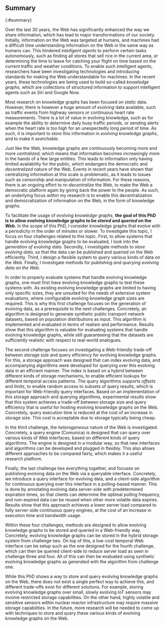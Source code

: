 ## Summary
{:#summary}

Over the last 30 years, the Web has significantly enhanced the way we share information,
which has lead to major transformations of our society.
Initially, information on the Web was targeted at humans,
and machines had a difficult time understanding information on the Web
in the same way as humans can.
This hindered *intelligent agents* to perform certain tasks autonomously,
such as finding all stores that sell rice in the current area,
or determining the time to leave for catching your flight on time based on the current traffic and weather conditions.
To enable such intelligent agents, researchers have been investigating technologies and introducing standards
for making the Web understandable for machines.
In the recent years, these technologies are being used to build so-called *knowledge graphs*,
which are collections of structured information to support intelligent agents such as Siri and Google Now.

Most research on knowledge graphs has been focused on *static* data.
However, there is however a huge amount of *evolving* data available,
such as traffic events from highway sensors or continuous heart rate measurements.
There is a lot of value in evolving knowledge,
such as for example the ability to determine daily busy traffic periods,
or sending alerts when the heart rate is too high for an unexpectedly long period of time.
As such, it is important to *store* this information in *evolving knowledge graphs*,
and to make it *searchable*.

Just like the Web, knowledge graphs are continuously becoming more and more *centralized*,
which means that information becomes increasingly more in the hands of a few large entities.
This leads to information only having limited availability for the public,
which endangers the democratic and *decentralized* nature of the Web.
Events in recent years have shown that centralizing information at this scale is problematic,
as it leads to issues such as censorship and manipulation of information.
For these reasons, there is an ongoing effort to *re-decentralize* the Web,
to make the Web a democratic platform again by giving back the power to the people.
As such, an underlying focus within my research is to enable this decentralization and democratization
of information on the Web,
in the form of knowledge graphs.

To facilitate the usage of *evolving knowledge graphs*,
**the goal of this PhD is to allow *evolving* knowledge graphs to be *stored* and *queried* on the *Web*.**
In the scope of this PhD, I consider knowledge graphs that evolve with a periodicity in the order of minutes or slower.
To investigate this topic, I focus on four challenges related to this topic.
First, to allow systems that handle evolving knowledge graphs to be evaluated,
I look into the *generation of evolving data*.
Secondly, I investigate methods to *store evolving data*,
so that the data can be published and queried on the Web efficiently.
Third, I design a flexible system to *query* various kinds of data on the *Web*.
Finally, I investigate methods for *publishing and querying evolving data on the Web*.

In order to properly evaluate systems that handle evolving knowledge graphs,
one must first *have* evolving knowledge graphs to test these systems with.
As existing evolving knowledge graphs are limited to having only specific sizes,
they are unsuited for the needs of extensive system evaluations,
where configurable evolving knowledge graph sizes are required.
This is why this first challenge focuses on the generation of evolving data, as a prerequisite to the next challenges.
Concretely, an algorithm is designed to generate synthetic public transport network datasets,
based on population distributions as input.
This algorithm is implemented and evaluated in terms of realism and performance.
Results show that this algorithm is valuable for evaluating systems that handle evolving knowledge graphs,
while still guaranteeing that the datasets are sufficiently realistic with respect to real-world analogues.

The second challenge focuses on investigating a Web-friendly trade-off between storage size and query efficiency
for evolving knowledge graphs.
For this, a storage approach was designed that can index evolving data,
and accompanying algorithms were developed for querying over this evolving data in an efficient manner.
The index is based on a hybrid between different kinds of storage mechanisms,
to enable efficient lookups for different temporal access patterns.
The query algorithms supports *offsets* and *limits*,
to enable random access to subsets of query results,
which is important for Web-friendly query interfaces.
Based on an implementation of this storage approach and querying algorithms,
experimental results show that this system achieves a trade-off between storage size and query efficiency
that is useful for hosting evolving knowledge graphs on the Web.
Concretely, query execution time is reduced at the cost of an increase in storage size.
This cost is acceptable due to storage typically being cheap.

In the third challenge, the *heterogeneous* nature of the Web is investigated.
Concretely, a query engine (Comunica) is designed that can query over various kinds of Web interfaces,
based on different kinds of query algorithms.
The engine is designed in a modular way,
so that new interfaces and algorithms can be developed and plugged in flexibly.
This also allows different approaches to be compared fairly,
which makes it a useful research platform.

Finally, the last challenge ties everything together,
and focuses on publishing evolving data on the Web via a queryable interface.
Concretely, we introduce a query interface for evolving data,
and a client-side algorithm for continuous querying over this interface in a polling-based manner.
This is done by annotating evolving data server-side with predetermined expiration times,
so that clients can determine the optimal polling frequency,
and non-expired data can be reused when other more volatile data expires.
Results show that this approach achieves a lower server load compared to fully server-side continuous query engines,
at the cost of an increase in execution time and bandwidth usage.

Within these four challenges,
methods are designed to allow evolving knowledge graphs to be stored and queried
in a Web-friendly way.
Concretely, evolving knowledge graphs can be stored in the hybrid storage system from challenge two.
On top of this, a low-cost temporal Web interface can be setup such as the one designed for the fourth challenge,
which can then be queried client-side to reduce server load as seen in challenge three and four.
All of this can then be evaluated using synthetic evolving knowledge graphs
as generated with the algorithm from challenge one.

While this PhD shows a way to store and query evolving knowledge graphs on the Web,
there does not exist a single perfect way to achieve this,
and different trade-offs exist for different solutions.
For example, storing evolving knowledge graphs over small, slowly evolving IoT sensors
may involve restricted storage capabilities.
On the other hand, highly volatile and sensitive sensors within nuclear reactor infrastructure
may require massive storage capabilities.
In the future, more research will be needed to come up with techniques to store and query
these various kinds of evolving knowledge graphs on the Web.
